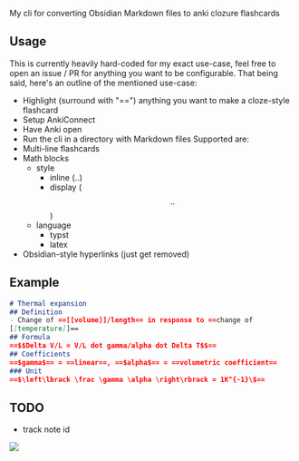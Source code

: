 My cli for converting Obsidian Markdown files to anki clozure flashcards

## Usage
This is currently heavily hard-coded for my exact use-case, feel free to open an issue / PR for anything you want to be configurable.
That being said, here's an outline of the mentioned use-case:
- Highlight (surround with "==") anything you want to make a cloze-style flashcard
- Setup AnkiConnect
- Have Anki open
- Run the cli in a directory with Markdown files
Supported are:
- Multi-line flashcards
- Math blocks
  - style
    - inline ($..$)
    - display ($$..$$)
  - language
    - typst
    - latex
- Obsidian-style hyperlinks (just get removed)

## Example
```file.md
# Thermal expansion
## Definition
- Change of ==[[volume]]/length== in response to ==change of
[[temperature]]==
## Formula
==$$Delta V/L = V/L dot gamma/alpha dot Delta T$$==
## Coefficients
==$gamma$== = ==linear==, ==$alpha$== = ==volumetric coefficient==
### Unit
==$\left\lbrack \frac \gamma \alpha \right\rbrack = 1K^{-1}\$==
```

## TODO
- track note id


![](https://brainmade.org/black-logo.svg)
